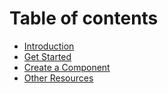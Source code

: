 # Table of contents

* [Introduction](README.md)
* [Get Started](get-started.md)
* [Create a Component](create-a-component.md)
* [Other Resources](other-resources.md)

